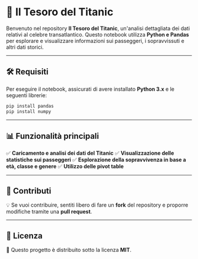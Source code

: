 # 🚢 Il Tesoro del Titanic

Benvenuto nel repository **Il Tesoro del Titanic**, un'analisi dettagliata dei dati relativi al celebre transatlantico. Questo notebook utilizza **Python e Pandas** per esplorare e visualizzare informazioni sui passeggeri, i sopravvissuti e altri dati storici.

---

## 🛠️ Requisiti

Per eseguire il notebook, assicurati di avere installato **Python 3.x** e le seguenti librerie:

```bash
pip install pandas
pip install numpy
```
---

## 📊 Funzionalità principali

✅ **Caricamento e analisi dei dati del Titanic**
✅ **Visualizzazione delle statistiche sui passeggeri**
✅ **Esplorazione della sopravvivenza in base a età, classe e genere**
✅ **Utilizzo delle pivot table**

---

## 🤝 Contributi

💡 Se vuoi contribuire, sentiti libero di fare un **fork** del repository e proporre modifiche tramite una **pull request**.

---

## 📜 Licenza

📝 Questo progetto è distribuito sotto la licenza **MIT**.


